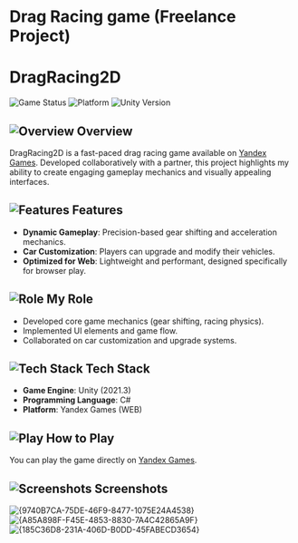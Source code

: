 # Drag Racing game (Freelance Project)
# DragRacing2D

![Game Status](https://img.shields.io/badge/status-released-brightgreen)
![Platform](https://img.shields.io/badge/platform-Yandex%20Games-blue)
![Unity Version](https://img.shields.io/badge/unity-2021.3-blue)

## ![Overview](https://img.shields.io/badge/Overview-lightblue) Overview
DragRacing2D is a fast-paced drag racing game available on [Yandex Games](https://yandex.ru/games/app/280450?debug-mode=16&draft=true&lang=ru#menu). Developed collaboratively with a partner, this project highlights my ability to create engaging gameplay mechanics and visually appealing interfaces.

## ![Features](https://img.shields.io/badge/Features-yellowgreen) Features
- **Dynamic Gameplay**: Precision-based gear shifting and acceleration mechanics.
- **Car Customization**: Players can upgrade and modify their vehicles.
- **Optimized for Web**: Lightweight and performant, designed specifically for browser play.

## ![Role](https://img.shields.io/badge/Role-orange) My Role
- Developed core game mechanics (gear shifting, racing physics).
- Implemented UI elements and game flow.
- Collaborated on car customization and upgrade systems.

## ![Tech Stack](https://img.shields.io/badge/Tech%20Stack-green) Tech Stack
- **Game Engine**: Unity (2021.3)
- **Programming Language**: C#
- **Platform**: Yandex Games (WEB)

## ![Play](https://img.shields.io/badge/How%20to%20Play-lightblue) How to Play
You can play the game directly on [Yandex Games](https://yandex.ru/games/app/280450?debug-mode=16&draft=true&lang=ru#menu).

## ![Screenshots](https://img.shields.io/badge/Screenshots-lightgrey) Screenshots
![{9740B7CA-75DE-46F9-8477-1075E24A4538}](https://github.com/user-attachments/assets/225e35e6-c04a-4ffa-9d85-dae1a300e434)
![{A85A898F-F45E-4853-8830-7A4C42865A9F}](https://github.com/user-attachments/assets/9c2a1563-8c06-475e-90e0-dac6bb81889b)
![{185C36D8-231A-406D-B0DD-45FABECD3654}](https://github.com/user-attachments/assets/b2c91061-cc10-461a-83f9-79101ec580ae)
